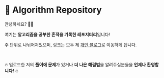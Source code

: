 # 🌠 Algorithm Repository



안녕하세요? 🙋‍♀️

여기는 **알고리즘을  공부한 흔적을 기록한 레포지터리**입니다!

주 단위로 나뉘어져있으며, 링크는 모두 제 [개인 블로그](https://pythontoomuchinformation.tistory.com/)로 이동하게 됩니다.

<br>

🔥 업로드한 저의 **풀이에 문제**가 있거나 **더 나은 해결법**을 알려주실분들을 **언제나 환영합니다!** 🔥

